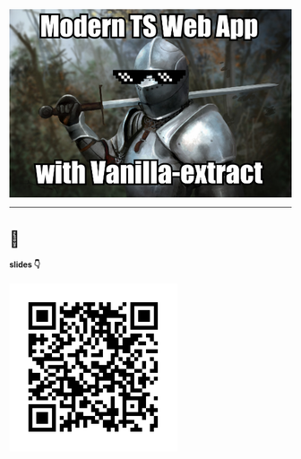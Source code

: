 <img src="assets/knight-meme-with-ve.png" />

<!-- 

Today we saw how Vanilla-extract combines many of the best aspects of the leading approaches to styling components & component based applications.

It's not to most simple system by any means, so it's probably overkill for personal projects or simple sites, but hopefully you saw how it may be valuable in enabling teams to move quickly and allow your applications or component libraries to scale with confidence
 -->

---

# 🧁 

#### slides 👇

<img src="/assets/qr-code.png" />

<!-- Thank you -->